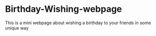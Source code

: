 # Birthday-Wishing-webpage
This is a mini webpage about wishing a birthday to your friends in some unique way
